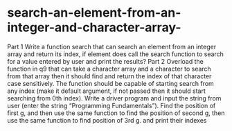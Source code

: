 # search-an-element-from-an-integer-and-character-array-
Part 1 Write a function search that can search an element from an integer array and return its index, if element does call the search function to search for a value entered by user and print the results?  Part 2  Overload the function in q9 that can take a character array and a character to search from that array then it should find and return the index of that character case sensitively. The function should be capable of starting search from any index (make it default argument, if not passed then it should start searching from 0th index). Write a driver program and input the string from user (enter the string “Programming Fundamentals”). Find the position of first g, and then use the same function to find the position of second g, then use the same function to find position of 3rd g. and print their indexes
